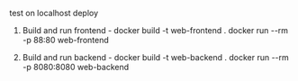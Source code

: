 test on localhost deploy

1. Build and run frontend - docker build -t web-frontend .
    docker run --rm -p 88:80 web-frontend
    
2. Build and run backend - docker build -t web-backend .
    docker run --rm -p 8080:8080 web-backend
